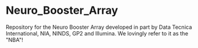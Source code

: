 # Neuro_Booster_Array
Repository for the Neuro Booster Array developed in part by Data Tecnica International, NIA, NINDS, GP2 and Illumina. We lovingly refer to it as the "NBA"!
